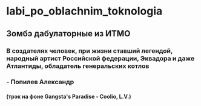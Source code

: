 # labi_po_oblachnim_toknologia
## Зомбэ дабулаторные из ИТМО
### В создателях человек, при жизни ставший легендой, народный артист Российской федерации, Эквадора и даже Атлантиды, обладатель генеральских котлов
### - Попилев Александр
#### (трэк на фоне Gangsta's Paradise - Coolio, L.V.)
